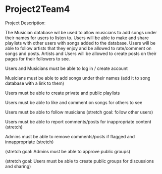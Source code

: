 # Project2Team4

Project Description: 

The Musician database wil be used to allow musicians to add songs under their names for users to listen to. Users will be able to make and share playlists with other users with songs added to the database. Users will be able to follow artists that they enjoy and be allowed to rate/comment on songs and posts. Artists and Users will be allowed to create posts on their pages for their followers to see.

Users and Musicians must be able to log in / create account

Musicians must be able to add songs under their names (add it to song database with a link to them)

Users must be able to create private and public playlists 

Users must be able to like and comment on songs for others to see

Users must be able to follow musicians (stretch goal: follow other users)

Users must be able to report comments/posts for inappropriate content (stretch)

Admins must be able to remove comments/posts if flagged and innappropriate (stretch)

(stretch goal: Admins must be able to approve public groups)

(stretch goal: Users must be able to create public groups for discussions and sharing)
